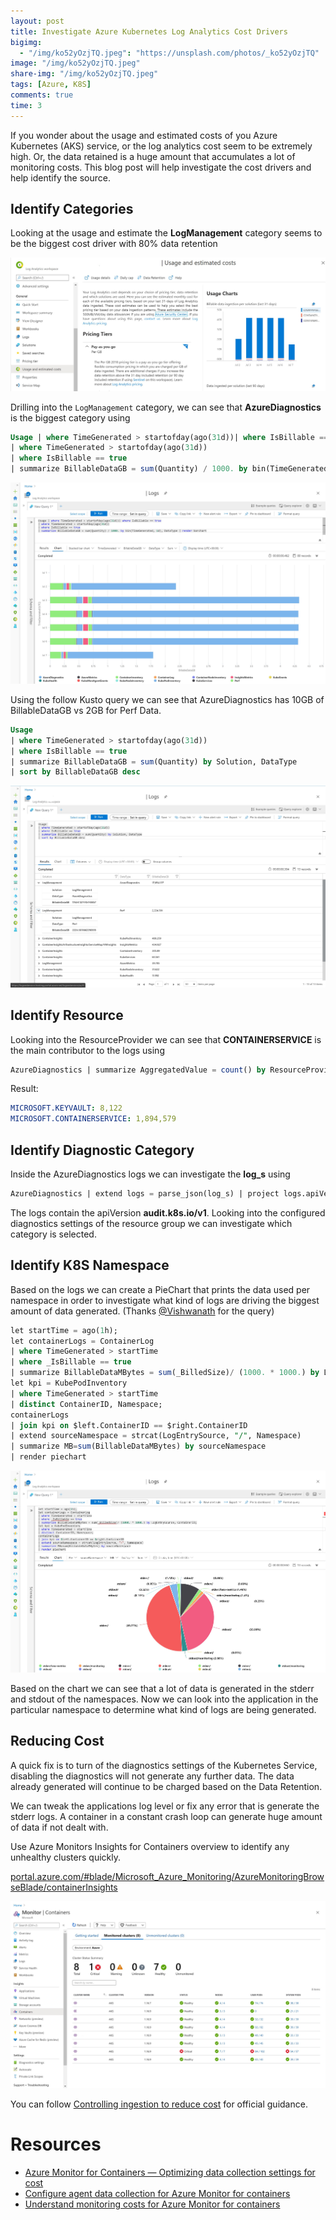```yaml
---
layout: post
title: Investigate Azure Kubernetes Log Analytics Cost Drivers
bigimg:
  - "/img/ko52yOzjTQ.jpeg": "https://unsplash.com/photos/_ko52yOzjTQ"
image: "/img/ko52yOzjTQ.jpeg"
share-img: "/img/ko52yOzjTQ.jpeg"
tags: [Azure, K8S]
comments: true
time: 3
---
```


If you wonder about the usage and estimated costs of you Azure Kubernetes (AKS) service, or the log analytics cost seem to be extremely high. Or, the data retained is a huge amount that accumulates a lot of monitoring costs. This blog post will help investigate the cost drivers and help identify the source.

## Identify Categories

 Looking at the usage and estimate the **LogManagement** category seems to be the biggest cost driver with 80% data retention

![Azure Log Analytics Usage and estimated costs 80%](../img/posts/2020-07-07-K8S-Azure-Log-Analytics-Cost/01_usageAndCost.jpg)

Drilling into the `LogManagement` category, we can see that **AzureDiagnostics** is the biggest category using

```sql
Usage | where TimeGenerated > startofday(ago(31d))| where IsBillable == true
| where TimeGenerated > startofday(ago(31d))
| where IsBillable == true
| summarize BillableDataGB = sum(Quantity) / 1000. by bin(TimeGenerated, 1d), DataType | render barchart
```

![Azure Log Analytics bar chart AzureDiagnostics](../img/posts/2020-07-07-K8S-Azure-Log-Analytics-Cost/02_barchart_AzureDiagnostics.jpg)

Using the follow Kusto query we can see that AzureDiagnostics has 10GB of BillableDataGB vs 2GB for Perf Data.

```sql
Usage 
| where TimeGenerated > startofday(ago(31d))
| where IsBillable == true
| summarize BillableDataGB = sum(Quantity) by Solution, DataType
| sort by BillableDataGB desc
```

![Azure Log Analytics Table of BillableDataGB AzureDiagnostics vs Perf](../img/posts/2020-07-07-K8S-Azure-Log-Analytics-Cost/03_BillableDataGB_AzureDiagnostics_Perf.jpg)

## Identify Resource

Looking into the ResourceProvider we can see that **CONTAINERSERVICE** is the main contributor to the logs using

```sql
AzureDiagnostics | summarize AggregatedValue = count() by ResourceProvider, ResourceId
```

Result:

```yaml
MICROSOFT.KEYVAULT:	8,122	
MICROSOFT.CONTAINERSERVICE:	1,894,579	
```

## Identify Diagnostic Category

Inside the AzureDiagnostics logs we can investigate the **log_s** using

```sql
AzureDiagnostics | extend logs = parse_json(log_s) | project logs.apiVersion, logs
```

The logs contain the apiVersion **audit.k8s.io/v1**. Looking into the configured diagnostics settings of the resource group we can investigate which category is selected. 

## Identify K8S Namespace

Based on the logs we can create a PieChart that prints the data used per namespace in order to investigate what kind of logs are driving the biggest amount of data generated. (Thanks [@Vishwanath](https://medium.com/@visnara) for the query)

```sql
let startTime = ago(1h);
let containerLogs = ContainerLog
| where TimeGenerated > startTime
| where _IsBillable == true
| summarize BillableDataMBytes = sum(_BilledSize)/ (1000. * 1000.) by LogEntrySource, ContainerID;
let kpi = KubePodInventory
| where TimeGenerated > startTime
| distinct ContainerID, Namespace;
containerLogs
| join kpi on $left.ContainerID == $right.ContainerID
| extend sourceNamespace = strcat(LogEntrySource, "/", Namespace)
| summarize MB=sum(BillableDataMBytes) by sourceNamespace
| render piechart
```

![Azure Log Analytics pie chart source name space](../img/posts/2020-07-07-K8S-Azure-Log-Analytics-Cost/04_piechart_sourceNameSpace.jpg)

Based on the chart we can see that a lot of data is generated in the stderr and stdout of the namespaces. Now we can look into the application in the particular namespace to determine what kind of logs are being generated.

## Reducing Cost

A quick fix is to turn of the diagnostics settings of the Kubernetes Service, disabling the diagnostics will not generate any further data. The data already generated will continue to be charged based on the Data Retention.

We can tweak the applications log level or fix any error that is generate the stderr logs. A container in a constant crash loop can generate huge amount of data if not dealt with.

Use Azure Monitors Insights for Containers overview to identify any unhealthy clusters quickly.

[portal.azure.com/#blade/Microsoft_Azure_Monitoring/AzureMonitoringBrowseBlade/containerInsights](https://portal.azure.com/#blade/Microsoft_Azure_Monitoring/AzureMonitoringBrowseBlade/containerInsights)

 ![Azure Monitor Cluster Monitoring](../img/posts/2020-07-07-K8S-Azure-Log-Analytics-Cost/05_cluster_monitoring.jpg)

You can follow [Controlling ingestion to reduce cost](https://docs.microsoft.com/en-us/azure/azure-monitor/insights/container-insights-cost) for official guidance.

# Resources

- [Azure Monitor for Containers — Optimizing data collection settings for cost](https://medium.com/microsoftazure/azure-monitor-for-containers-optimizing-data-collection-settings-for-cost-ce6f848aca32)
- [Configure agent data collection for Azure Monitor for containers](https://docs.microsoft.com/en-us/azure/azure-monitor/insights/container-insights-agent-config)
- [Understand monitoring costs for Azure Monitor for containers](https://docs.microsoft.com/en-us/azure/azure-monitor/insights/container-insights-cost)